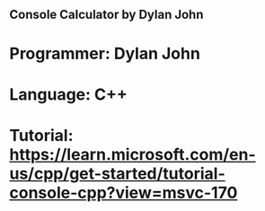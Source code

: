 ## Console Calculator by Dylan John

# Programmer: Dylan John
# Language: C++
# Tutorial: https://learn.microsoft.com/en-us/cpp/get-started/tutorial-console-cpp?view=msvc-170